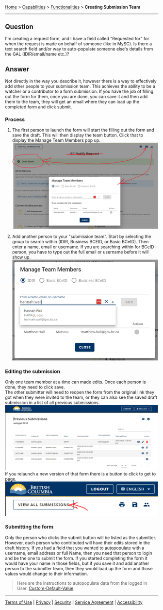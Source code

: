 [Home](index) > [Capabilities](Capabilities) > [Functionalities](Functionalities) > **Creating Submission Team**  
***

## Question   
I'm creating a request form, and I have a field called "Requested for" for when the request is made on behalf of someone (like in MySC). Is there a text search field and/or way to auto-populate someone else's details from the GAL (IDIR/email/name etc.)?

## Answer  
Not directly in the way you describe it, however there is a way to effectively add other people to your submission team.  This achieves the ability to be a watcher or a contributor to a form submission. If you have the job of filling out the form for them, once you are done, you can save it and then add them to the team, they will get an email where they can load up the completed form and click submit.

### Process   
1. The first person to launch the form will start the filling out the form and save the draft. This will then display the team button. Click that to display the Manage Team Members pop up.
![save Draft open Manage Team Members](images/cst1.png)  

2. Add another person to your "submission team". Start by selecting the group to search within (IDIR, Business BCEID, or Basic BCeID). Then enter a name, email or username. If you are searching within for BCeID person, you have to type out the full email or username before it will show up.
![select Group search User](images/cst2.png)  

### Editing the submission  
Only one team member at a time can made edits. Once each person is done, they need to click save.  
The other submitter will need to reopen the form from the original link they got when they were invited to the team, or they can also see the saved draft submission in a list of all previous submissions.  
![view All My Submissions](images/cst3.png)   
If you relaunch a new version of that form there is a button to click to get to page.  
![viewAllMySubmissions2](images/cst4.png)  

### Submitting the form  
Only the person who clicks the submit button will be listed as the submitter. However, each person who contributed will have their edits stored in the draft history.  If you had a field that you wanted to autopopulate with a username, email address or full Name, then you need that person to login and be the one to submit the form. If you started completing the form it would have your name in those fields, but if you save it and add another person to the submitter team, then they would load up the form and those values would change to their information.  
> Here are the instructions to autopopulate data from the logged in User. [Custom-Default-Value](Custom-Default-Value)

***
[Terms of Use](Terms-of-Use) | [Privacy](Privacy) | [Security](Security) | [Service Agreement](Service-Agreement) | [Accessibility](Accessibility)
